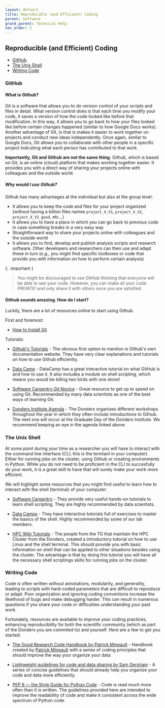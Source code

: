 ```yaml
---
layout: default
title: Reproducible (and Efficient) Coding
parent: Software
grand_parent: Technical Help
nav_order: 2
---
```


## Reproducible (and Efficient) Coding 

- [GitHub](#github)
- [The Unix Shell](#the-unix-shell)
- [Writing Code](#writing-code)

### GitHub
#### What is Github?
Git is a software that allows you to do version control of your scripts and files in detail. What version control does is that each time you modify your code, it saves a version of how the code looked like before that modification. In this way, it allows you to go back to how your files looked like before certain changes happened (similar to how Google Docs works). Another advantage of Git, is that is makes it easier to work together on projects and conduct new ideas independently. Once again, similar to Google Docs, Git allows you to collaborate with other people in a specific project indicating what each person has contributed to that work. 

**Importantly, Git and Github are not the same thing.** Github, which is based on Git, is an online (cloud) platform that makes working together easier. It provides you with a direct way of sharing your projects online with colleagues and the outside world. 

##### Why would I use Github?

Github has many advantages at the individual but also at the group level:
- It allows you to keep the code and files for your project organized (without having a billion files names `project_X_V1`, `project_X_V2`, `project_X_V2_good`, etc...)
- It allows you to have a place in which you can go back to previous code in case something breaks in a very easy way
- Straightforward way to share your projects online with colleagues and the outside world
- It allows you to find, develop and publish analysis scripts and research software. Other developers and researchers can then use and adapt these in turn (_e.g.,_ you might find specific toolboxes or code that provide you with information on how to perform certain analysis)

{: .important }
> You might be discouraged to use GitHub thinking that everyone will be able to see your code. However, you can make all your code PRIVATE! and only share it with others once you are satisfied.

#### Github sounds amazing. How do I start?
Luckily, there are a lot of resources online to start using Github. 

First and foremost:
* [How to Install Git](https://git-scm.com/book/en/v2/Getting-Started-Installing-Git)

Tutorials:

- [Github's Tutorials](https://docs.github.com/en/get-started) - The obvious first option to mention is Github's own documentation website. They have very clear explanations and tutorials on how to use Github efficiently.

- [Data Camp](https://tinyurl.com/4dz84h6y) - DataCamp has a great interactive tutorial on what GitHub is and how to use it. It also includes a module on shell scripting, which means you would be killing two birds with one stone!

- [Software Carpentry Git Novice](https://swcarpentry.github.io/git-novice/) - Great resource to get up to speed on using Git. Recommended by many data scientists as one of the best ways of learning Git. 

- [Donders Institute Agenda](https://www.ru.nl/en/donders-institute/agenda) - The Donders organizes different workshops throughout the year in which they often include introductions to Github. The next one will occur at the Graduate Day of the Donders Institute. We recommend keeping an eye in the agenda linked above. 


### The Unix Shell
At some point during your time as a researcher you will have to interact with the command line interface (CLI; this is the termianl in your computer). Either for running jobs on the cluster, using Github or creating environments in Python. While you do not need to be proficient in the CLI to succesfully do your work, it is a great skill to have that will surely make your work more efficient. 

We will highlight some resources that you might find useful to learn how to interact with the shell (terminal) of your computer:

* [Software Carpentry](https://swcarpentry.github.io/shell-novice/) - They provide very useful hands-on tutorials to learn shell scripting. They are highly recommended by data scientists.

* [Data Camps](https://app.datacamp.com/learn/courses/introduction-to-shell) - They have interactive tutorials full of exercises to master the basics of the shell. Highly recommended by some of our lab members.

* [HPC Wiki Tutorials](https://hpc.dccn.nl/docs/linux/index.html) - The people from the TG that maintain the HPC Cluster from the Donders, created a introductory tutorial on how to use Linux and the shell terminal. This should provide you with basic information on shell that can be applied to other situations besides using the cluster. The advantage is that by doing this tutorial you will have all the necessary shell scriptings skills for running jobs on the cluster. 

### Writing Code

Code is often written without annotations, modularity, and generality, leading to scripts with hard-coded parameters that are difficult to reproduce or adapt. Poor organization and ignoring coding conventions increase the likelihood of bugs and make debugging harder. This can result in numerous questions if you share your code or difficulties understanding your past work.

Fortunately, resources are available to improve your coding practices, enhancing reproducibility for both the scientific community (which as part of the Donders you are commited to) and yourself. Here are a few to get you started:

* [The Good Research Code Handbook by Patrick Mineault](https://goodresearch.dev/index.html) - Handbook created by [Patrick Mineault](https://xcorr.net/about/) with a series of coding principles that should improve the way your organize your data

* [Lightweight guidelines for code and data sharing by Sam Gersham](https://gershmanlab.com/docs/Sharing.pdf) - A series of concise guidelines that should already help you organize your code and data more efficiently. 

* [PEP 8 — the Style Guide for Python Code](https://pep8.org/) - Code is read much more often than it is written. The guidelines provided here are intended to improve the readability of code and make it consistent across the wide spectrum of Python code. 
